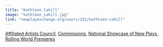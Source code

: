 ```yaml
---
title: "Kathleen Cahill"
image: "kathleen_cahill.jpg"
link: "newplayexchange.org/users/252/kathleen-cahill"
---
```


[Affiliated Artists Council](/affiliated-artists/affiliated-artists-council), [Commissions](/affiliated-artists/commissions), [National Showcase of New Plays](/affiliated-artists/national-showcase-of-new-plays), [Rolling World Premieres](/affiliated-artists/rolling-world-premieres)
